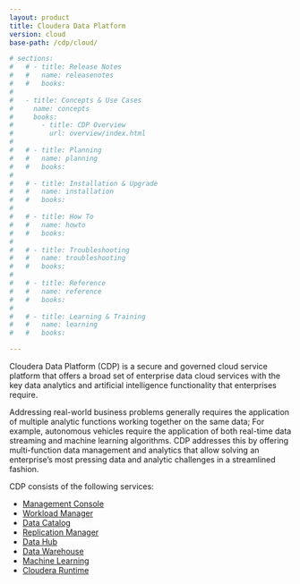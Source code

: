 ```yaml
---
layout: product
title: Cloudera Data Platform
version: cloud
base-path: /cdp/cloud/

# sections:
#   # - title: Release Notes
#   #   name: releasenotes
#   #   books:
#
#   - title: Concepts & Use Cases
#     name: concepts
#     books:
#       - title: CDP Overview
#         url: overview/index.html
#
#   # - title: Planning
#   #   name: planning
#   #   books:
#
#   # - title: Installation & Upgrade
#   #   name: installation
#   #   books:
#
#   # - title: How To
#   #   name: howto
#   #   books:
#
#   # - title: Troubleshooting
#   #   name: troubleshooting
#   #   books:
#
#   # - title: Reference
#   #   name: reference
#   #   books:
#
#   # - title: Learning & Training
#   #   name: learning
#   #   books:

---
```

Cloudera Data Platform (CDP) is a secure and governed cloud service
platform that offers a broad set of enterprise data cloud services with
the key data analytics and artificial intelligence functionality that
enterprises require.

Addressing real-world business problems generally requires the
application of multiple analytic functions working together on the same
data; For example, autonomous vehicles require the application of both
real-time data streaming and machine learning algorithms. CDP addresses
this by offering multi-function data management and analytics that allow
solving an enterprise’s most pressing data and analytic challenges in a
streamlined fashion.

CDP consists of the following services:

* [Management Console](/management-console/cloud/index.html)
* [Workload Manager](/workload-manager/cloud/index.html)
* [Data Catalog](/data-catalog/cloud/index.html)
* [Replication Manager](/replication-manager/cloud/index.html)
* [Data Hub](/data-hub/cloud/index.html)
* [Data Warehouse](/data-warehouse/cloud/index.html)
* [Machine Learning](/machine-learning/cloud/index.html)
* [Cloudera Runtime](/runtime/cloud/index.html)
